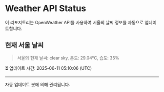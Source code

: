 
# Weather API Status

이 리포지토리는 OpenWeather API를 사용하여 서울의 날씨 정보를 자동으로 업데이트합니다.

## 현재 서울 날씨
> 서울의 현재 날씨: clear sky, 온도: 29.04°C, 습도: 35%

⏳ 업데이트 시간: 2025-06-11 05:10:06 (UTC)

---
자동 업데이트 봇에 의해 관리됩니다.
